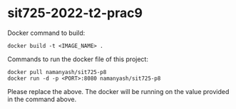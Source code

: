 # sit725-2022-t2-prac9

Docker command to build:

```
docker build -t <IMAGE_NAME> .
```

Commands to run the docker file of this project:

```
docker pull namanyash/sit725-p8
docker run -d -p <PORT>:8080 namanyash/sit725-p8
```

Please replace the <PORT> above. The docker will be running on the <PORT> value provided in the command above.
